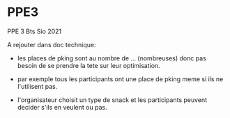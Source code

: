 # PPE3
PPE 3 Bts Sio 2021



A rejouter dans doc technique:

- les places de pking sont au nombre de ... (nombreuses) donc pas besoin de se prendre la tete sur leur optimisation.

- par exemple tous les participants ont une place de pking meme si ils ne l'utilisent pas.

- l'organisateur choisit un type de snack et les participants peuvent decider s'ils en veulent ou pas.



